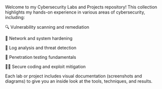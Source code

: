 Welcome to my Cybersecurity Labs and Projects repository! This collection highlights my hands-on experience in various areas of cybersecurity, including:
  
  🔍 Vulnerability scanning and remediation
  
  🔐 Network and system hardening
  
  📜 Log analysis and threat detection
  
  🧰 Penetration testing fundamentals
  
  🧑‍💻 Secure coding and exploit mitigation

Each lab or project includes visual documentation (screenshots and diagrams) to give you an inside look at the tools, techniques, and results.

